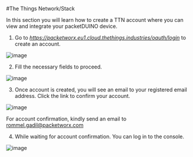 #The Things Network/Stack

In this section you will learn how to create a TTN account where you can view and integrate your packetDUINO device.

1. Go to *https://packetworx.eu1.cloud.thethings.industries/oauth/login* to create an account.

![image](https://user-images.githubusercontent.com/110519487/185464194-2fa7247d-eaed-4ec1-b764-c2e680bbb0c5.png)

2. Fill the necessary fields to proceed.

![image](https://user-images.githubusercontent.com/110519487/185464556-d5e2c399-3ba8-48c6-9818-98afd6752982.png)

3. Once account is created, you will see an email to your registered email address. Click the link to confirm your account.

![image](https://user-images.githubusercontent.com/110519487/185465016-a6b3554c-8df1-4f7f-9035-966845109a6b.png)

For account confirmation, kindly send an email to rommel.gadil@packetworx.com

4. While waiting for account confirmation. You can log in to the console.

![image](https://user-images.githubusercontent.com/110519487/185465324-b2e5e1bb-ebf5-4836-86d9-bd37517e74fb.png)


